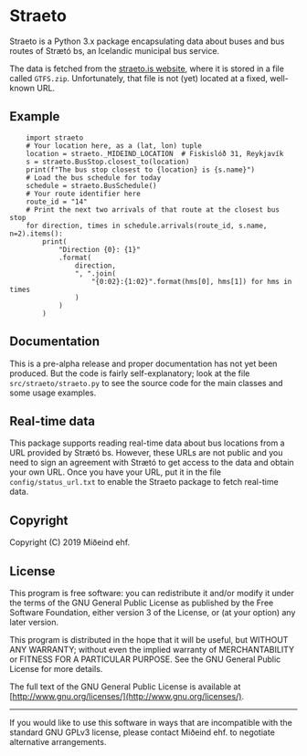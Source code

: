 
# Straeto

Straeto is a Python 3.x package encapsulating data about buses and bus
routes of Strætó bs, an Icelandic municipal bus service.

The data is fetched from the [straeto.is website](https://straeto.is),
where it is stored in a file called `GTFS.zip`. Unfortunately, that file
is not (yet) located at a fixed, well-known URL.

## Example

```
    import straeto
    # Your location here, as a (lat, lon) tuple
    location = straeto._MIDEIND_LOCATION  # Fiskislóð 31, Reykjavík
    s = straeto.BusStop.closest_to(location)
    print(f"The bus stop closest to {location} is {s.name}")
    # Load the bus schedule for today
    schedule = straeto.BusSchedule()
    # Your route identifier here
    route_id = "14"
    # Print the next two arrivals of that route at the closest bus stop
    for direction, times in schedule.arrivals(route_id, s.name, n=2).items():
        print(
            "Direction {0}: {1}"
            .format(
                direction,
                ", ".join(
                    "{0:02}:{1:02}".format(hms[0], hms[1]) for hms in times
                )
            )
        )
```

## Documentation

This is a pre-alpha release and proper documentation has not yet been
produced. But the code is fairly self-explanatory; look at the file
`src/straeto/straeto.py` to see the source code for the main classes
and some usage examples.

## Real-time data

This package supports reading real-time data about bus locations from a URL
provided by Strætó bs.  However, these URLs are not public and you need to sign
an agreement with Strætó to get access to the data and obtain your own URL. Once you
have your URL, put it in the file `config/status_url.txt` to enable the Straeto
package to fetch real-time data.

## Copyright

Copyright (C) 2019 Miðeind ehf.

## License

This program is free software: you can redistribute it and/or modify
it under the terms of the GNU General Public License as published by
the Free Software Foundation, either version 3 of the License, or
(at your option) any later version.

This program is distributed in the hope that it will be useful,
but WITHOUT ANY WARRANTY; without even the implied warranty of
MERCHANTABILITY or FITNESS FOR A PARTICULAR PURPOSE.  See the
GNU General Public License for more details.

The full text of the GNU General Public License is available at
[http://www.gnu.org/licenses/](http://www.gnu.org/licenses/).

---

If you would like to use this software in ways that are incompatible
with the standard GNU GPLv3 license, please contact Miðeind ehf.
to negotiate alternative arrangements.
